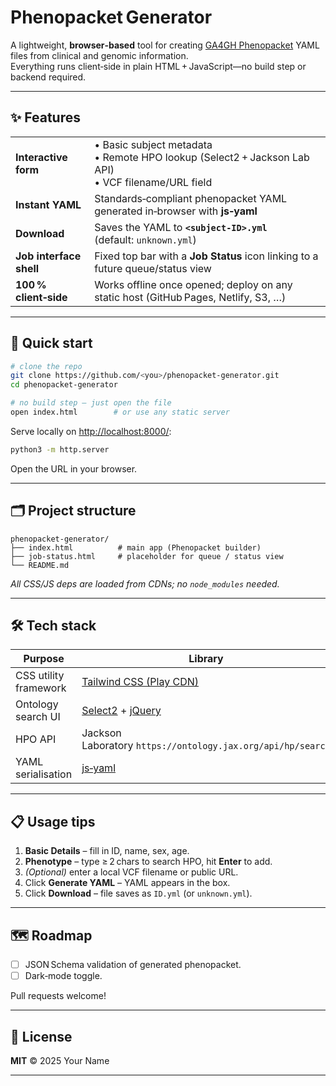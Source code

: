 # Phenopacket Generator

A lightweight, **browser‑based** tool for creating [GA4GH Phenopacket] YAML files from clinical and genomic information.  
Everything runs client‑side in plain HTML + JavaScript—no build step or backend required.

---

## ✨ Features

|  |  |
|---|---|
| **Interactive form** | • Basic subject metadata<br>• Remote HPO lookup (Select2 + Jackson Lab API)<br>• VCF filename/URL field |
| **Instant YAML** | Standards‑compliant phenopacket YAML generated in‑browser with **js‑yaml** |
| **Download** | Saves the YAML to **`<subject‑ID>.yml`** (default: `unknown.yml`) |
| **Job interface shell** | Fixed top bar with a **Job Status** icon linking to a future queue/status view |
| **100 % client‑side** | Works offline once opened; deploy on any static host (GitHub Pages, Netlify, S3, …) |

---

## 🚀 Quick start

```bash
# clone the repo
git clone https://github.com/<you>/phenopacket-generator.git
cd phenopacket-generator

# no build step – just open the file
open index.html        # or use any static server
```

Serve locally on <http://localhost:8000/>:

```bash
python3 -m http.server
```

Open the URL in your browser.

---

## 🗂 Project structure

```
phenopacket-generator/
├── index.html          # main app (Phenopacket builder)
├── job-status.html     # placeholder for queue / status view
└── README.md
```

*All CSS/JS deps are loaded from CDNs; no `node_modules` needed.*

---

## 🛠 Tech stack

| Purpose | Library |
|---------|---------|
| CSS utility framework | [Tailwind CSS (Play CDN)] |
| Ontology search UI | [Select2] + [jQuery] |
| HPO API | Jackson Laboratory `https://ontology.jax.org/api/hp/search` |
| YAML serialisation | [js‑yaml] |

---

## 📋 Usage tips

1. **Basic Details** – fill in ID, name, sex, age.  
2. **Phenotype** – type ≥ 2 chars to search HPO, hit **Enter** to add.  
3. *(Optional)* enter a local VCF filename or public URL.  
4. Click **Generate YAML** – YAML appears in the box.  
5. Click **Download** – file saves as `ID.yml` (or `unknown.yml`).  

---

## 🗺 Roadmap

- [ ] JSON Schema validation of generated phenopacket.  
- [ ] Dark‑mode toggle.

Pull requests welcome!

---

## 📝 License

**MIT** © 2025 Your Name

---

[GA4GH Phenopacket]: https://phenopacket-schema.readthedocs.io/
[Tailwind CSS (Play CDN)]: https://tailwindcss.com/docs/installation/play-cdn
[Select2]: https://select2.org
[jQuery]: https://jquery.com
[js‑yaml]: https://github.com/nodeca/js-yaml
